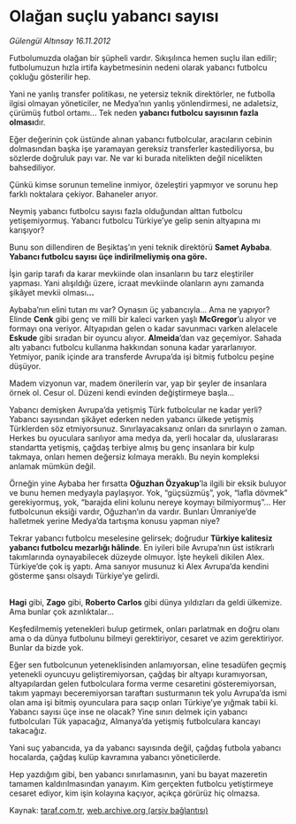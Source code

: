 # Olağan suçlu yabancı sayısı

*Gülengül Altınsay 16.11.2012*

<div class="yazi"><p>Futbolumuzda olağan bir şüpheli vardır. Sıkışılınca hemen suçlu ilan edilir; futbolumuzun hızla irtifa kaybetmesinin nedeni olarak yabancı futbolcu çokluğu gösterilir hep.</p>
<p>Yani ne yanlış transfer politikası, ne yetersiz teknik direktörler, ne futbolla ilgisi olmayan yöneticiler, ne Medya’nın yanlış yönlendirmesi, ne adaletsiz, çürümüş futbol ortamı... Tek neden <b>yabancı futbolcu sayısının fazla olması</b>dır.</p>
<p>Eğer değerinin çok üstünde alınan yabancı futbolcular, aracıların cebinin dolmasından başka işe yaramayan gereksiz transferler kastediliyorsa, bu sözlerde doğruluk payı var. Ne var ki burada nitelikten değil nicelikten bahsediliyor.</p>
<p>Çünkü kimse sorunun temeline inmiyor, özeleştiri yapmıyor ve sorunu hep farklı noktalara çekiyor. Bahaneler arıyor.</p>
<p>Neymiş yabancı futbolcu sayısı fazla olduğundan alttan futbolcu yetişemiyormuş. Yabancı futbolcu Türkiye’ye gelip senin altyapına mı karışıyor?</p>
<p>Bunu son dillendiren de Beşiktaş’ın yeni teknik direktörü <b>Samet Aybaba</b>. <b>Yabancı futbolcu sayısı üçe indirilmeliymiş ona göre.</b></p>
<p>İşin garip tarafı da karar mevkiinde olan insanların bu tarz eleştiriler yapması. Yani alışıldığı üzere, icraat mevkiinde olanların aynı zamanda şikâyet mevkii olması<b>...</b></p>
<p>Aybaba’nın elini tutan mı var? Oynasın üç yabancıyla... Ama ne yapıyor? Elinde <b>Cenk</b> gibi genç ve milli bir kaleci varken yaşlı <b>McGregor</b>’u alıyor ve formayı ona veriyor. Altyapıdan gelen o kadar savunmacı varken alelacele <b>Eskude</b> gibi sıradan bir oyuncu alıyor. <b>Almeida</b>’dan vaz geçemiyor. Sahada altı yabancı futbolcu kullanma hakkından sonuna kadar yararlanıyor. Yetmiyor, panik içinde ara transferde Avrupa’da işi bitmiş futbolcu peşine düşüyor.</p>
<p>Madem vizyonun var, madem önerilerin var, yap bir şeyler de insanlara örnek ol. Cesur ol. Düzeni kendi evinden değiştirmeye başla...</p>
<p>Yabancı demişken Avrupa’da yetişmiş Türk futbolcular ne kadar yerli? Yabancı sayısından şikâyet ederken neden yabancı ülkede yetişmiş Türklerden söz etmiyorsunuz. Sınırlayacaksanız onları da sınırlayın o zaman. Herkes bu oyuculara sarılıyor ama medya da, yerli hocalar da, uluslararası standartta yetişmiş, çağdaş terbiye almış bu genç insanlara bir kulp takmaya, onları hemen değersiz kılmaya meraklı. Bu neyin kompleksi anlamak mümkün değil.</p>
<p>Örneğin yine Aybaba her fırsatta <b>Oğuzhan Özyakup</b>’la ilgili bir eksik buluyor ve bunu hemen medyayla paylaşıyor. Yok, “güçsüzmüş”, yok, “lafla dövmek” gerekiyormuş, yok, “barajda elini kolunu nereye koymayı bilmiyormuş”... Her futbolcunun eksiği vardır, Oğuzhan’ın da vardır. Bunları Ümraniye’de halletmek yerine Medya’da tartışma konusu yapman niye?</p>
<p>Tekrar yabancı futbolcu meselesine gelirsek; doğrudur <b>Türkiye kalitesiz yabancı futbolcu mezarlığı hâlinde</b>. En iyileri bile Avrupa’nın üst istikrarlı takımlarında oynayabilecek düzeyde olmuyor. İşte heykeli dikilen Alex. Türkiye’de çok iş yaptı. Ama sanıyor musunuz ki Alex Avrupa’da kendini gösterme şansı olsaydı Türkiye’ye gelirdi.</p>
<p><b><br/>Hagi</b> gibi, <b>Zago</b> gibi, <b>Roberto Carlos</b> gibi dünya yıldızları da geldi ülkemize. Ama bunlar çok azınlıktalar...</p>
<p>Keşfedilmemiş yetenekleri bulup getirmek, onları parlatmak en doğru olanı ama o da dünya futbolunu bilmeyi gerektiriyor, cesaret ve azim gerektiriyor. Bunlar da bizde yok.</p>
<p>Eğer sen futbolcunun yeteneklisinden anlamıyorsan, eline tesadüfen geçmiş yetenekli oyuncuyu geliştiremiyorsan, çağdaş bir altyapı kuramıyorsan, altyapılardan gelen futbolculara forma verme cesaretini gösteremiyorsan, takım yapmayı beceremiyorsan taraftarı susturmanın tek yolu Avrupa’da ismi olan ama işi bitmiş oyunculara para saçıp onları Türkiye’ye yığmak tabii ki. Yabancı sayısı üçe inse ne olacak? Yine sınırı delmek için yabancı futbolcuları Tük yapacağız, Almanya’da yetişmiş futbolculara kancayı takacağız.</p>
<p>Yani suç yabancıda, ya da yabancı sayısında değil, çağdaş futbola yabancı hocalarda, çağdaş kulüp kavramına yabancı yöneticilerde.</p>
<p>Hep yazdığım gibi, ben yabancı sınırlamasının, yani bu bayat mazeretin tamamen kaldırılmasından yanayım. Kim gerçekten futbolcu yetiştirmeye cesaret ediyor, kim işin kolayına kaçıyor, açıkça görürüz hiç olmazsa. </p>
</div>

Kaynak: [taraf.com.tr](http://www.taraf.com.tr/gulengul-altinsay/makale-olagan-suclu-yabanci-sayisi.htm), [web.archive.org (arşiv bağlantısı)](http://web.archive.org/web/20131107094611/http://www.taraf.com.tr/gulengul-altinsay/makale-olagan-suclu-yabanci-sayisi.htm)
